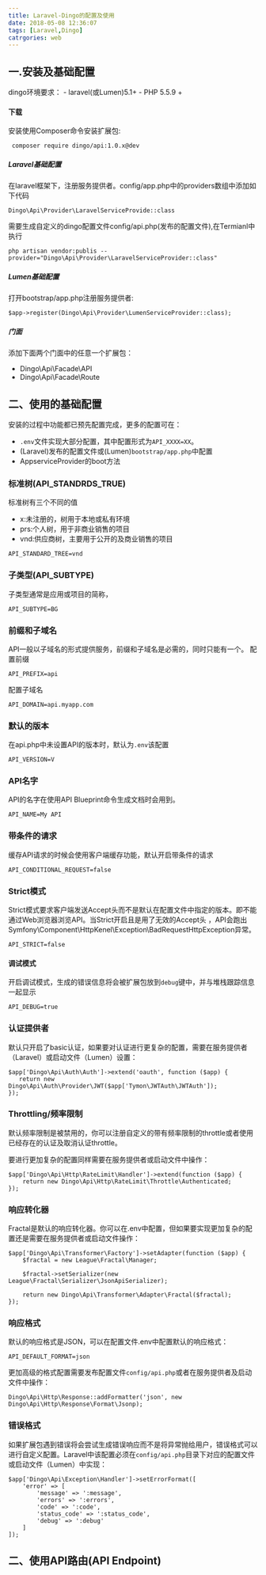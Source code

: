 ```yaml
---
title: Laravel-Dingo的配置及使用
date: 2018-05-08 12:36:07
tags: [Laravel,Dingo]
catrgories: web
---
```

## 一.安装及基础配置
   dingo环境要求：
    - laravel(或Lumen)5.1+
    - PHP 5.5.9 +
    
#### 下载
 安装使用Composer命令安装扩展包:
 ```
  composer require dingo/api:1.0.x@dev
  ```
  <!--more-->
##### Laravel基础配置
 在laravel框架下，注册服务提供者。config/app.php中的providers数组中添加如下代码
 ```
 Dingo\Api\Provider\LaravelServiceProvide::class
 ```
需要生成自定义的dingo配置文件config/api.php(发布的配置文件),在Termianl中执行
```
php artisan vendor:publis --provider="Dingo\Api\Provider\LaravelServiceProvider::class"
```
##### Lumen基础配置
打开bootstrap/app.php注册服务提供者:
```
$app->register(Dingo\Api\Provider\LumenServiceProvider::class);
```
#####  门面
 添加下面两个门面中的任意一个扩展包：
  - Dingo\Api\Facade\API
  - Dingo\Api\Facade\Route

## 二、使用的基础配置
 安装的过程中功能都已预先配置完成，更多的配置可在：
   - `.env`文件实现大部分配置，其中配置形式为`API_XXXX=XX`。
   -  (Laravel)发布的配置文件或(Lumen)`bootstrap/app.php`中配置
   - AppserviceProvider的boot方法

### 标准树(API_STANDRDS_TRUE)
标准树有三个不同的值
- x:未注册的，树用于本地或私有环境
- prs:个人树，用于非商业销售的项目
- vnd:供应商树，主要用于公开的及商业销售的项目

```
API_STANDARD_TREE=vnd
```
### 子类型(API_SUBTYPE)
子类型通常是应用或项目的简称，
```
API_SUBTYPE=BG
``` 
### 前缀和子域名
API一般以子域名的形式提供服务，前缀和子域名是必需的，同时只能有一个。
配置前缀
```
API_PREFIX=api
```
配置子域名
```
API_DOMAIN=api.myapp.com
```
###  默认的版本
在api.php中未设置API的版本时，默认为`.env`该配置
```
API_VERSION=V
```
### API名字
API的名字在使用API Blueprint命令生成文档时会用到。
```
API_NAME=My API
```
### 带条件的请求
缓存API请求的时候会使用客户端缓存功能，默认开启带条件的请求
```
API_CONDITIONAL_REQUEST=false
```
### Strict模式
Strict模式要求客户端发送Accept头而不是默认在配置文件中指定的版本。即不能通过Web浏览器浏览API。当Strict开启且是用了无效的Accept头 ，API会跑出Symfony\Component\HttpKenel\Exception\BadRequestHttpException异常。
```
API_STRICT=false
```
#### 调试模式
 开启调试模式，生成的错误信息将会被扩展包放到`debug`键中，并与堆栈跟踪信息一起显示
 ```
 API_DEBUG=true
 ```
 
### 认证提供者

默认只开启了basic认证，如果要对认证进行更复杂的配置，需要在服务提供者（Laravel）或启动文件（Lumen）设置：
```
$app['Dingo\Api\Auth\Auth']->extend('oauth', function ($app) {
   return new Dingo\Api\Auth\Provider\JWT($app['Tymon\JWTAuth\JWTAuth']);
});
```
### Throttling/频率限制

默认频率限制是被禁用的，你可以注册自定义的带有频率限制的throttle或者使用已经存在的认证及取消认证throttle。

要进行更加复杂的配置同样需要在服务提供者或启动文件中操作：
```
$app['Dingo\Api\Http\RateLimit\Handler']->extend(function ($app) {
    return new Dingo\Api\Http\RateLimit\Throttle\Authenticated;
});
```
### 响应转化器

Fractal是默认的响应转化器。你可以在.env中配置，但如果要实现更加复杂的配置还是需要在服务提供者或启动文件操作：
```
$app['Dingo\Api\Transformer\Factory']->setAdapter(function ($app) {
    $fractal = new League\Fractal\Manager;

    $fractal->setSerializer(new League\Fractal\Serializer\JsonApiSerializer);

    return new Dingo\Api\Transformer\Adapter\Fractal($fractal);
});
```
### 响应格式

默认的响应格式是JSON，可以在配置文件.env中配置默认的响应格式：
```
API_DEFAULT_FORMAT=json
```
更加高级的格式配置需要发布配置文件`config/api.php`或者在服务提供者及启动文件中操作：
```
Dingo\Api\Http\Response::addFormatter('json', new Dingo\Api\Http\Response\Format\Jsonp);
```
### 错误格式

如果扩展包遇到错误将会尝试生成错误响应而不是将异常抛给用户，错误格式可以进行自定义配置。Laravel中该配置必须在`config/api.php`目录下对应的配置文件或启动文件（Lumen）中实现：
```
$app['Dingo\Api\Exception\Handler']->setErrorFormat([
    'error' => [
        'message' => ':message',
        'errors' => ':errors',
        'code' => ':code',
        'status_code' => ':status_code',
        'debug' => ':debug'
    ]
]);
```
## 二、使用API路由(API Endpoint)

